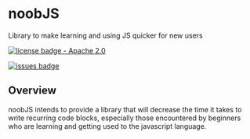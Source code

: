 # noobJS
Library to make learning and using JS quicker for new users

[![license badge - Apache 2.0](https://img.shields.io/badge/license-Apache--2.0-brightgreen)](./LICENSE)

[![issues badge](https://img.shields.io/github/issues/mwsepulveda/noobJS)](https://github.com/mwsepulveda/noobJS/issues)

## Overview
noobJS intends to provide a library that will decrease the time it takes to write recurring code blocks, especially those encountered by beginners who are learning and getting used to the javascript language.
